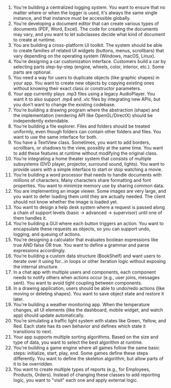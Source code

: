 1. You're building a centralized logging system. You want to ensure that no matter where or when the logger is used, it's always the same single instance, and that instance must be accessible globally.
2. You’re developing a document editor that can create various types of documents (PDF, Word, Excel). The code for creating the documents may vary, and you want to let subclasses decide what kind of document to create at runtime.
3. You are building a cross-platform UI toolkit. The system should be able to create families of related UI widgets (buttons, menus, scrollbars) that vary depending on the operating system (Windows, macOS, Linux).
4. You’re designing a car customization interface. Customers build a car by selecting parts step-by-step (engine, wheels, color, interior, etc.). Some parts are optional.
5. You need a way for users to duplicate objects (like graphic shapes) in your app. You want to create new objects by copying existing ones without knowing their exact class or constructor parameters.
6. Your app currently plays .mp3 files using a legacy AudioPlayer. You want it to also support .mp4 and .vlc files by integrating new APIs, but you don’t want to change the existing codebase.
7. You’re building a drawing program where the abstraction (shape) and the implementation (rendering API like OpenGL/DirectX) should be independently extendable.
8. You're building a file explorer. Files and folders should be treated uniformly, even though folders can contain other folders and files. You want to use the same interface for both.
9. You have a TextView class. Sometimes, you want to add borders, scrollbars, or shadows to the view, possibly at the same time. You want to add these features at runtime without modifying the original class.
10. You’re integrating a home theater system that consists of multiple subsystems (DVD player, projector, surround sound, lights). You want to provide users with a simple interface to start or stop watching a movie.
11. You’re building a word processor that needs to handle documents with millions of characters. Many characters share formatting and font properties. You want to minimize memory use by sharing common data.
12. You are implementing an image viewer. Some images are very large, and you want to defer loading them until they are actually needed. The client should not know whether the image is loaded yet.
13. You want to design a help desk system where a request is passed along a chain of support levels (basic → advanced → supervisor) until one of them handles it.
14. You’re building a GUI where each button triggers an action. You want to encapsulate these requests as objects, so you can support undo, logging, and queuing of actions.
15. You're designing a calculator that evaluates boolean expressions like true AND false OR true. You want to define a grammar and parse expressions accordingly.
16. You’re building a custom data structure (BookShelf) and want users to iterate over it using for...in loops or other iteration logic without exposing the internal structure.
17. In a chat app with multiple users and components, each component needs to notify others when actions occur (e.g., user joins, messages sent). You want to avoid tight coupling between components.
18. In a drawing application, users should be able to undo/redo actions (like moving or deleting shapes). You want to save object state and restore it later.
19. You're building a weather monitoring app. When the temperature changes, all UI elements (like the dashboard, mobile widget, and watch app) should update automatically.
20. You’re simulating a traffic light system with states like Green, Yellow, and Red. Each state has its own behavior and defines which state it transitions to next.
21. Your app supports multiple sorting algorithms. Based on the size and type of data, you want to select the best algorithm at runtime.
22. You're building a game engine where all games follow the same basic steps: initialize, start, play, end. Some games define these steps differently. You want to define the skeleton algorithm, but allow parts of it to be overridden.
23. You want to create multiple types of reports (e.g., for Employees, Products, Orders). Instead of changing these classes to add reporting logic, you want to "visit" each one and apply external logic.
